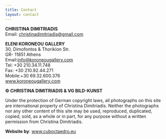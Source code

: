 ```yaml
---
title: Contact
layout: contact
---
```

**CHRISTINA DIMITRIADIS**  
Email: christinadimitriadis@gmail.com  

**ELENI KORONEOU GALLERY**  
30, Dimofontos & Thorikion Str.  
GR- 11851 Athens  
Email:info@koroneougallery.com  
Tel: +30 210.34.11.748  
Fax: +30 210.92.44.271  
Mobile:+30 69.32.600.376  
www.koroneougallery.com  

**© CHRISTINA DIMITRIADIS & VG BILD-KUNST**

Under the protection of German copyright laws, all photographs on this site are international property of Christina Dimitriadis. Neither the photographs nor any other content of this site may be used, reproduced, duplicated, copied, sold, as a whole or in part, for any purpose without a written permission from Christina Dimitriadis.

**Website by**: www.cuboctaedro.eu

